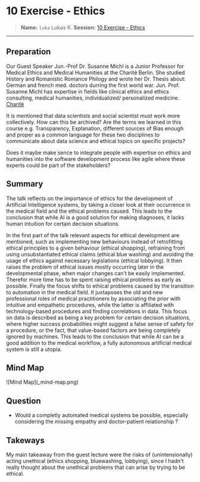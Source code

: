 # 10 Exercise - Ethics
> **Name:** `luka` Lukas K.
> **Session:** [10 Exercise - Ethics](https://github.com/FUB-HCC/hcds-winter-2020/wiki/10_exercise)   
----

## Preparation

Our Guest Speaker Jun.-Prof Dr. Susanne Michl is a Junior Professor for Medical Ethics and Medical Humanities at the Charité Berlin. She studied History and Romanistic Romance Philogy and wrote her Dr. Thesis about: German and french med. doctors durring the first world war.
Jun. Prof. Susanne Michl has expertise in fields like clinical ethics and ethics consulting, medical humanities, individualized/ personalized medicine. [Charité](https://medizingeschichte.charite.de/metas/person/person/address_detail/mendelsohn/)

It is mentioned that data scientists and social scientist must work more collectively. How can this be archived? Are the terms we learned in this course e.g. Transparency, Explanation, different sources of Bias enough and proper as a common language for these two disciplines to communicate about data science and ethical topics on specific projects? 



Does it maybe make sence to integrate people with expertise on ethics and humanities into the software development process like agile where these experts could be part of the stakeholders?

## Summary

The talk reflects on the importance of ethics for the development of Artificial Intelligence systems, by taking a closer look at their occurrence in the medical field and the ethical problems caused. This leads to the conclusion that while AI is a good solution for making diagnoses, it lacks human intuition for certain decision situations. 

In the first part of the talk relevant aspects for ethical development are mentioned, such as implementing new behaviours instead of retrofitting ethical principles to a given behaviour (ethical shopping), refraining from using unsubstantiated ethical claims (ethical blue washing) and avoiding the usage of ethics against necessary legislations (ethical lobbying). It then raises the problem of ethical issues mostly occurring later in the developmental phase, when major changes can’t be easily implemented. Therefor more time has to be spent raising ethical problems as early as possible. Finally the focus shifts to ethical problems caused by the transition to automation in the medical field. It juxtaposes the old and new professional roles of medical practitioners by associating the prior with intuitive and empathetic procedures, while the latter is affiliated with technology-based procedures and finding correlations in data. This focus on data is described as being a key problem for certain decision situations, where higher success probabilities might suggest a false sense of safety for a procedure, or the fact, that value-based factors are being completely ignored by machines. 
This leads to the conclusion that while AI can be a good addition to the medical workflow, a fully autonomous artificial medical system is still a utopia. 


## Mind Map

![Mind Map](<luka>_mind-map.png)

## Question

* Would a completly automated medical systems be possible, especially considering the missing empathy and doctor-patient relationship ?

## Takeways

My main takeaway from the guest lecture were the risks of (unintensionally) acting unethical (ethics shopping, bluewashing, lobbying), since I hadn't really thought about the unethical problems that can arise by trying to be ethical. 
